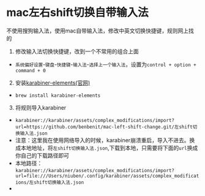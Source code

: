 # mac左右shift切换自带输入法
不使用搜狗输入法，使用mac自带输入法，修改中英文切换快捷键，规则网上找的

1. 修改输入法切换快捷键，改到一个不常用的组合上面
- ``系统偏好设置``-``键盘``-``快捷键``-``输入法``-``选择上一个输入法``，设置为``control + option + command + 0``

2. 安装[karabiner-elements(官网)](https://karabiner-elements.pqrs.org)
- ``brew install karabiner-elements``

3. 将规则导入karabiner
- ``karabiner://karabiner/assets/complex_modifications/import?url=https://github.com/benbenit/mac-left-shift-change.git/左shift切换输入法.json``
- 注意：这里我在使用网络导入的时候，karabiner崩溃重启，导入不进去。换成本地地址，将``左shift切换输入法.json``,下载到本地，只需要将下面的``url``换成你自己的下载路径即可
- 本地路径：``karabiner://karabiner/assets/complex_modifications/import?url=file:///Users/niuben/.config/karabiner/assets/complex_modifications/左shift切换输入法.json``
-
